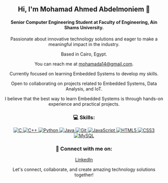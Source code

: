 <div align="center">
  <h2>Hi, I'm Mohamad Ahmed Abdelmoniem 👋</h2>
  <h4>Senior Computer Engineering Student at Faculty of Engineering, Ain Shams University.</h4>
  <p>Passionate about innovative technology solutions and eager to make a meaningful impact in the industry.</p>
  <p>Based in Cairo, Egypt.</p>
  <p>You can reach me at <a href="mailto:mohamada14@gmail.com">mohamada14@gmail.com</a>.</p>
  <p>Currently focused on learning Embedded Systems to develop my skills.</p>
  <p>Open to collaborating on projects related to Embedded Systems, Data Analysis, and IoT.</p>
  <p>I believe that the best way to learn Embedded Systems is through hands-on experience and practical projects.</p>
</div>

<div align="center">
  <h3>💻 Skills:</h3>
  <p align="middle">
    <a href="https://docs.microsoft.com/en-us/cpp/?view=msvc-170" target="_blank" rel="noopener noreferrer">
      <img src="https://img.icons8.com/color/48/000000/c-programming.png" alt="C" />
    </a>
    <a href="https://docs.microsoft.com/en-us/cpp/?view=msvc-170" target="_blank" rel="noopener noreferrer">
      <img src="https://img.icons8.com/color/48/000000/c-plus-plus-logo.png" alt="C++" />
    </a>
    <a href="https://www.python.org/" target="_blank" rel="noopener noreferrer">
      <img src="https://img.icons8.com/color/48/000000/python.png" alt="Python" />
    </a>
    <a href="https://www.java.com/" target="_blank" rel="noopener noreferrer">
      <img src="https://img.icons8.com/color/48/000000/java-coffee-cup-logo.png" alt="Java" />
    </a>
    <a href="https://git-scm.com/" target="_blank" rel="noopener noreferrer">
      <img src="https://img.icons8.com/color/48/000000/git.png" alt="Git" />
    </a>
    <a href="https://developer.mozilla.org/en-US/docs/Web/JavaScript" target="_blank" rel="noopener noreferrer">
      <img src="https://img.icons8.com/color/48/000000/javascript.png" alt="JavaScript" />
    </a>
    <a href="https://developer.mozilla.org/en-US/docs/Glossary/HTML5" target="_blank" rel="noopener noreferrer">
      <img src="https://img.icons8.com/color/48/000000/html-5.png" alt="HTML5" />
    </a>
    <a href="https://www.w3.org/TR/CSS/#css" target="_blank" rel="noopener noreferrer">
      <img src="https://img.icons8.com/color/48/000000/css3.png" alt="CSS3" />
    </a>
    <a href="https://www.mysql.com/" target="_blank" rel="noopener noreferrer">
      <img src="https://img.icons8.com/color/48/000000/mysql-logo.png" alt="MySQL" />
    </a>
  </p>
</div>

<div align="center">
  <h3>🔗 Connect with me on:</h3>
  <p>
    <a href="https://www.linkedin.com/in/mohamad-abdelmoniem-8931b9239/" target="_blank" rel="noopener noreferrer">
      LinkedIn
    </a>
  </p>
</div>

<div align="center">
  <p>Let's connect, collaborate, and create amazing technology solutions together!</p>
</div>
